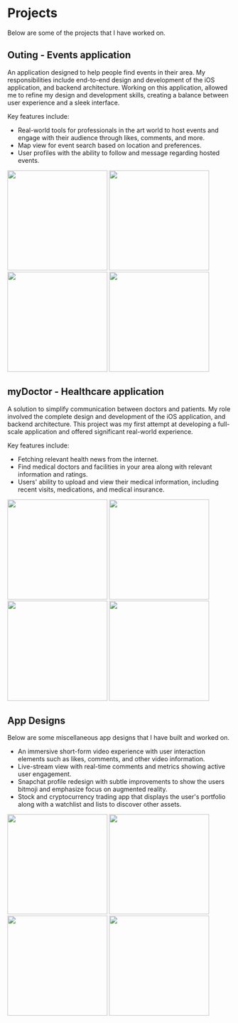 # Projects

Below are some of the projects that I have worked on.

## Outing - Events application

An application designed to help people find events in their area. My responsibilities include end-to-end design and development of the iOS application, and backend architecture. Working on this application, allowed me to refine my design and development skills, creating a balance between user experience and a sleek interface.

Key features include:
* Real-world tools for professionals in the art world to host events and engage with their audience through likes, comments, and more.
* Map view for event search based on location and preferences.
* User profiles with the ability to follow and message regarding hosted events.

<p align="leading">
<img src="https://github.com/emanuelriosss/Projects/assets/60336781/5664ea9f-ffa9-48ae-b7ee-ec637c977e79" width="225">
<img src="https://github.com/emanuelriosss/Projects/assets/60336781/a0654389-0876-45da-955b-7b310e30565c" width="225">

<img src="https://github.com/emanuelriosss/Projects/assets/60336781/1388248e-f211-48ad-8d5a-ae17c8b9925b" width="225">
<img src="https://github.com/emanuelriosss/Projects/assets/60336781/ca8af2b1-36e0-4e62-a55c-808484a9ee95" width="225">
</p>

## myDoctor - Healthcare application

A solution to simplify communication between doctors and patients. My role involved the complete design and development of the iOS application, and backend architecture. This project was my first attempt at developing a full-scale application and offered significant real-world experience. 

Key features include:
* Fetching relevant health news from the internet.
* Find medical doctors and facilities in your area along with relevant information and ratings.
* Users' ability to upload and view their medical information, including recent visits, medications, and medical insurance.

<p align="leading">
<img src="https://github.com/emanuelriosss/Projects/assets/60336781/95169cef-575f-4fe3-a297-3cc2cb986c7d" width="225">
<img src="https://github.com/emanuelriosss/Projects/assets/60336781/20b8dece-3459-417d-8db1-ac844e92ff64" width="225">

<img src="https://github.com/emanuelriosss/Projects/assets/60336781/852d14d7-978c-407f-a7cb-42fe74ca8f89" width="225">
<img src="https://github.com/emanuelriosss/Projects/assets/60336781/05608d22-a137-4fac-a13e-e089c7af046c" width="225">
</p>

## App Designs

Below are some miscellaneous app designs that I have built and worked on.

* An immersive short-form video experience with user interaction elements such as likes, comments, and other video information.
* Live-stream view with real-time comments and metrics showing active user engagement. 
* Snapchat profile redesign with subtle improvements to show the users bitmoji and emphasize focus on augmented reality.
* Stock and cryptocurrency trading app that displays the user's portfolio along with a watchlist and lists to discover other assets.

<p align="leading">
<img src="https://github.com/emanuelriosss/Projects/assets/60336781/7c37648a-9c14-453e-a786-a9031c400f4e" width="225">
<img src="https://github.com/emanuelriosss/Projects/assets/60336781/1167ba73-e431-4bfa-a694-b5bb36a821ef" width="225">

<img src="https://github.com/emanuelriosss/Projects/assets/60336781/44d45f50-38d7-4ae9-adbd-d4b0f99a0347" width="225">
<img src="https://github.com/emanuelriosss/Projects/assets/60336781/c770720a-9eb3-439f-84ef-7bebd7e2f972" width="225">
</p>
